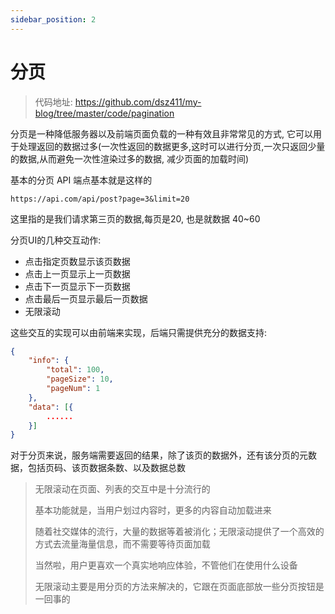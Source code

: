 ```yaml
---
sidebar_position: 2
---
```


# 分页

> 代码地址: https://github.com/dsz411/my-blog/tree/master/code/pagination

分页是一种降低服务器以及前端页面负载的一种有效且非常常见的方式, 它可以用于处理返回的数据过多(一次性返回的数据更多,这时可以进行分页,一次只返回少量的数据,从而避免一次性渲染过多的数据, 减少页面的加载时间)

基本的分页 API 端点基本就是这样的

```
https://api.com/api/post?page=3&limit=20
```

这里指的是我们请求第三页的数据,每页是20, 也是就数据 40~60

分页UI的几种交互动作:

- 点击指定页数显示该页数据
- 点击上一页显示上一页数据
- 点击下一页显示下一页数据
- 点击最后一页显示最后一页数据
- 无限滚动

这些交互的实现可以由前端来实现，后端只需提供充分的数据支持:

```json
{
    "info": {
        "total": 100,
        "pageSize": 10,
        "pageNum": 1
    },
    "data": [{
        ......
    }]
}
```

对于分页来说，服务端需要返回的结果，除了该页的数据外，还有该分页的元数据，包括页码、该页数据条数、以及数据总数

> 无限滚动在页面、列表的交互中是十分流行的
>
> 基本功能就是，当用户划过内容时，更多的内容自动加载进来
>
> 随着社交媒体的流行，大量的数据等着被消化；无限滚动提供了一个高效的方式去流量海量信息，而不需要等待页面加载
>
> 当然啦，用户更喜欢一个真实地响应体验，不管他们在使用什么设备
>
> 无限滚动主要是用分页的方法来解决的，它跟在页面底部放一些分页按钮是一回事的
